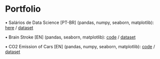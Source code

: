 # Portfolio

• Salários de Data Science [PT-BR] (pandas, numpy, seaborn, matplotlib): [here](https://github.com/camiladaltro/portfolio/blob/main/salarios_data_science.ipynb) / [dataset](https://www.kaggle.com/datasets/ruchi798/data-science-job-salaries)

• Brain Stroke [EN] (pandas, seaborn, matplotlib): [code](https://github.com/camiladaltro/portfolio/blob/main/brain_stroke_eda.ipynb) / [dataset](https://www.kaggle.com/datasets/jillanisofttech/brain-stroke-dataset)

• CO2 Emission of Cars [EN] (pandas, numpy, seaborn, matplotlib): [code](https://github.com/camiladaltro/portfolio/blob/main/co2_emission_eda.ipynb) / [dataset](https://www.kaggle.com/datasets/midhundasl/co2-emission-of-cars-dataset)

